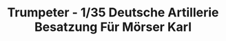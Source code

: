---
layout: product
title: "Trumpeter - 1/35 Deutsche Artillerie Besatzung Für Mörser Karl"
price: "1600" 
desc: "N/A"
img_path: "/assets/img/TRU00409.jpg"
brand: "N/A"
available: false
special_offer: false
new: false
soon: false
cat: "010000"
subcat: "013400"
subsubcat: "0N/A"
sifra: "TRU00409"
popular: true
---